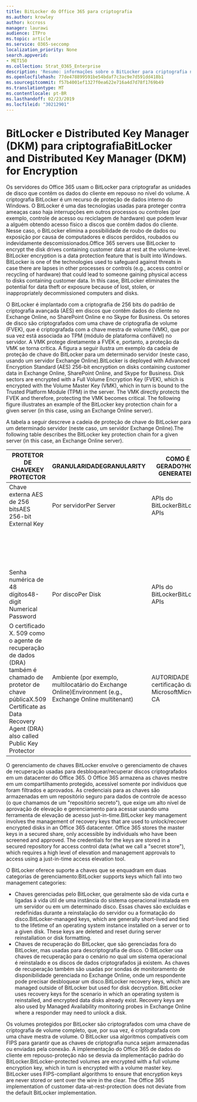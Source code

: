 ```yaml
---
title: BitLocker do Office 365 para criptografia
ms.author: krowley
author: kccross
manager: laurawi
audience: ITPro
ms.topic: article
ms.service: O365-seccomp
localization_priority: None
search.appverid:
- MET150
ms.collection: Strat_O365_Enterprise
description: 'Resumo: informações sobre o BitLocker para criptografia na nuvem.'
ms.openlocfilehash: 77de478899591be54bdaf7c3ac9e7d591dd418b1
ms.sourcegitcommit: f57b4001ef1327f0ea622e716a4d7d78f1769b49
ms.translationtype: MT
ms.contentlocale: pt-BR
ms.lasthandoff: 02/23/2019
ms.locfileid: "30212901"
---
```

# <a name="bitlocker-and-distributed-key-manager-dkm-for-encryption"></a><span data-ttu-id="52958-103">BitLocker e Distributed Key Manager (DKM) para criptografia</span><span class="sxs-lookup"><span data-stu-id="52958-103">BitLocker and Distributed Key Manager (DKM) for Encryption</span></span>
<span data-ttu-id="52958-p101">Os servidores do Office 365 usam o BitLocker para criptografar as unidades de disco que contêm os dados do cliente em repouso no nível do volume. A criptografia BitLocker é um recurso de proteção de dados interno do Windows. O BitLocker é uma das tecnologias usadas para proteger contra ameaças caso haja interrupções em outros processos ou controles (por exemplo, controle de acesso ou reciclagem de hardware) que podem levar a alguém obtendo acesso físico a discos que contêm dados do cliente. Nesse caso, o BitLocker elimina a possibilidade de roubo de dados ou exposição por causa de computadores e discos perdidos, roubados ou indevidamente descomissionados.</span><span class="sxs-lookup"><span data-stu-id="52958-p101">Office 365 servers use BitLocker to encrypt the disk drives containing customer data at rest at the volume-level. BitLocker encryption is a data protection feature that is built into Windows. BitLocker is one of the technologies used to safeguard against threats in case there are lapses in other processes or controls (e.g., access control or recycling of hardware) that could lead to someone gaining physical access to disks containing customer data. In this case, BitLocker eliminates the potential for data theft or exposure because of lost, stolen, or inappropriately decommissioned computers and disks.</span></span>

<span data-ttu-id="52958-p102">O BitLocker é implantado com a criptografia de 256 bits do padrão de criptografia avançada (AES) em discos que contêm dados do cliente no Exchange Online, no SharePoint Online e no Skype for Business. Os setores de disco são criptografados com uma chave de criptografia de volume (FVEK), que é criptografada com a chave mestra de volume (VMK), que por sua vez está associada ao TPM (módulo de plataforma confiável) no servidor. A VMK protege diretamente a FVEK e, portanto, a proteção da VMK se torna crítica. A figura a seguir ilustra um exemplo da cadeia de proteção de chave do BitLocker para um determinado servidor (neste caso, usando um servidor Exchange Online).</span><span class="sxs-lookup"><span data-stu-id="52958-p102">BitLocker is deployed with Advanced Encryption Standard (AES) 256-bit encryption on disks containing customer data in Exchange Online, SharePoint Online, and Skype for Business. Disk sectors are encrypted with a Full Volume Encryption Key (FVEK), which is encrypted with the Volume Master Key (VMK), which in turn is bound to the Trusted Platform Module (TPM) in the server. The VMK directly protects the FVEK and therefore, protecting the VMK becomes critical. The following figure illustrates an example of the BitLocker key protection chain for a given server (in this case, using an Exchange Online server).</span></span>

<span data-ttu-id="52958-112">A tabela a seguir descreve a cadeia de proteção de chave do BitLocker para um determinado servidor (neste caso, um servidor Exchange Online).</span><span class="sxs-lookup"><span data-stu-id="52958-112">The following table describes the BitLocker key protection chain for a given server (in this case, an Exchange Online server).</span></span>

| <span data-ttu-id="52958-113">PROTETOR DE CHAVE</span><span class="sxs-lookup"><span data-stu-id="52958-113">KEY PROTECTOR</span></span> | <span data-ttu-id="52958-114">GRANULARIDADE</span><span class="sxs-lookup"><span data-stu-id="52958-114">GRANULARITY</span></span> | <span data-ttu-id="52958-115">COMO É GERADO?</span><span class="sxs-lookup"><span data-stu-id="52958-115">HOW GENERATED?</span></span> | <span data-ttu-id="52958-116">ONDE É ARMAZENADO?</span><span class="sxs-lookup"><span data-stu-id="52958-116">WHERE IS IT STORED?</span></span> | <span data-ttu-id="52958-117">PROTE</span><span class="sxs-lookup"><span data-stu-id="52958-117">PROTECTION</span></span> |
|--------------------------------------------------------------------------------|-------------------------------------------------|----------------|-------------------------|--------------------------------------------------------------------------------------------------|
| <span data-ttu-id="52958-118">Chave externa AES de 256 bits</span><span class="sxs-lookup"><span data-stu-id="52958-118">AES 256-bit External Key</span></span> | <span data-ttu-id="52958-119">Por servidor</span><span class="sxs-lookup"><span data-stu-id="52958-119">Per Server</span></span> | <span data-ttu-id="52958-120">APIs do BitLocker</span><span class="sxs-lookup"><span data-stu-id="52958-120">BitLocker APIs</span></span> | <span data-ttu-id="52958-121">TPM ou secreto seguro</span><span class="sxs-lookup"><span data-stu-id="52958-121">TPM or Secret Safe</span></span> | <span data-ttu-id="52958-122">Lockbox/controle de acesso</span><span class="sxs-lookup"><span data-stu-id="52958-122">Lockbox / Access Control</span></span> |
|  |  |  | <span data-ttu-id="52958-123">Registro do servidor de caixa de correio</span><span class="sxs-lookup"><span data-stu-id="52958-123">Mailbox Server Registry</span></span> | <span data-ttu-id="52958-124">TPM criptografado</span><span class="sxs-lookup"><span data-stu-id="52958-124">TPM encrypted</span></span> |
| <span data-ttu-id="52958-125">Senha numérica de 48 dígitos</span><span class="sxs-lookup"><span data-stu-id="52958-125">48-digit Numerical Password</span></span> | <span data-ttu-id="52958-126">Por disco</span><span class="sxs-lookup"><span data-stu-id="52958-126">Per Disk</span></span> | <span data-ttu-id="52958-127">APIs do BitLocker</span><span class="sxs-lookup"><span data-stu-id="52958-127">BitLocker APIs</span></span> | <span data-ttu-id="52958-128">Active Directory</span><span class="sxs-lookup"><span data-stu-id="52958-128">Active Directory</span></span> | <span data-ttu-id="52958-129">Lockbox/controle de acesso</span><span class="sxs-lookup"><span data-stu-id="52958-129">Lockbox / Access Control</span></span> |
| <span data-ttu-id="52958-130">O certificado X. 509 como o agente de recuperação de dados (DRA) também é chamado de protetor de chave pública</span><span class="sxs-lookup"><span data-stu-id="52958-130">X.509 Certificate as Data Recovery Agent (DRA) also called Public Key Protector</span></span> | <span data-ttu-id="52958-131">Ambiente (por exemplo, multilocatário do Exchange Online)</span><span class="sxs-lookup"><span data-stu-id="52958-131">Environment (e.g., Exchange Online multitenant)</span></span> | <span data-ttu-id="52958-132">AUTORIDADE de certificação da Microsoft</span><span class="sxs-lookup"><span data-stu-id="52958-132">Microsoft CA</span></span> | <span data-ttu-id="52958-133">Sistema de compilação</span><span class="sxs-lookup"><span data-stu-id="52958-133">Build System</span></span> | <span data-ttu-id="52958-p103">Não há um usuário com a senha completa para a chave privada. A senha está sob proteção física.</span><span class="sxs-lookup"><span data-stu-id="52958-p103">No one user has the full password to the private key. The password is under physical protection.</span></span> |


<span data-ttu-id="52958-p104">O gerenciamento de chaves BitLocker envolve o gerenciamento de chaves de recuperação usadas para desbloquear/recuperar discos criptografados em um datacenter do Office 365. O Office 365 armazena as chaves mestre em um compartilhamento protegido, acessível somente por indivíduos que foram filtrados e aprovados. As credenciais para as chaves são armazenadas em um repositório seguro para dados de controle de acesso (o que chamamos de um "repositório secreto"), que exige um alto nível de aprovação de elevação e gerenciamento para acessar usando uma ferramenta de elevação de acesso just-in-time.</span><span class="sxs-lookup"><span data-stu-id="52958-p104">BitLocker key management involves the management of recovery keys that are used to unlock/recover encrypted disks in an Office 365 datacenter. Office 365 stores the master keys in a secured share, only accessible by individuals who have been screened and approved. The credentials for the keys are stored in a secured repository for access control data (what we call a "secret store"), which requires a high level of elevation and management approvals to access using a just-in-time access elevation tool.</span></span>

<span data-ttu-id="52958-139">O BitLocker oferece suporte a chaves que se enquadram em duas categorias de gerenciamento:</span><span class="sxs-lookup"><span data-stu-id="52958-139">BitLocker supports keys which fall into two management categories:</span></span>
- <span data-ttu-id="52958-p105">Chaves gerenciadas pelo BitLocker, que geralmente são de vida curta e ligadas à vida útil de uma instância do sistema operacional instalada em um servidor ou em um determinado disco. Essas chaves são excluídas e redefinidas durante a reinstalação do servidor ou a formatação do disco.</span><span class="sxs-lookup"><span data-stu-id="52958-p105">BitLocker-managed keys, which are generally short-lived and tied to the lifetime of an operating system instance installed on a server or to a given disk. These keys are deleted and reset during server reinstallation or disk formatting.</span></span>
- <span data-ttu-id="52958-p106">Chaves de recuperação do BitLocker, que são gerenciadas fora do BitLocker, mas usadas para descriptografia de disco. O BitLocker usa chaves de recuperação para o cenário no qual um sistema operacional é reinstalado e os discos de dados criptografados já existem. As chaves de recuperação também são usadas por sondas de monitoramento de disponibilidade gerenciada no Exchange Online, onde um respondente pode precisar desbloquear um disco.</span><span class="sxs-lookup"><span data-stu-id="52958-p106">BitLocker recovery keys, which are managed outside of BitLocker but used for disk decryption. BitLocker uses recovery keys for the scenario in which an operating system is reinstalled, and encrypted data disks already exist. Recovery keys are also used by Managed Availability monitoring probes in Exchange Online where a responder may need to unlock a disk.</span></span>

<span data-ttu-id="52958-p107">Os volumes protegidos por BitLocker são criptografados com uma chave de criptografia de volume completo, que, por sua vez, é criptografada com uma chave mestra de volume. O BitLocker usa algoritmos compatíveis com FIPS para garantir que as chaves de criptografia nunca sejam armazenadas ou enviadas pela conexão. A implementação do Office 365 de dados do cliente em repouso-proteção não se desvia da implementação padrão do BitLocker.</span><span class="sxs-lookup"><span data-stu-id="52958-p107">BitLocker-protected volumes are encrypted with a full volume encryption key, which in turn is encrypted with a volume master key. BitLocker uses FIPS-compliant algorithms to ensure that encryption keys are never stored or sent over the wire in the clear. The Office 365 implementation of customer data-at-rest-protection does not deviate from the default BitLocker implementation.</span></span>